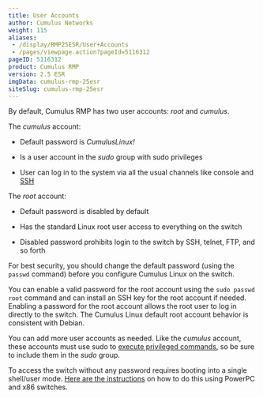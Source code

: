```yaml
---
title: User Accounts
author: Cumulus Networks
weight: 115
aliases:
 - /display/RMP25ESR/User+Accounts
 - /pages/viewpage.action?pageId=5116312
pageID: 5116312
product: Cumulus RMP
version: 2.5 ESR
imgData: cumulus-rmp-25esr
siteSlug: cumulus-rmp-25esr
---
```

By default, Cumulus RMP has two user accounts: *root* and *cumulus*.

The *cumulus* account:

  - Default password is *CumulusLinux\!*

  - Is a user account in the *sudo* group with sudo privileges

  - User can log in to the system via all the usual channels like
    console and
    [SSH](/version/cumulus-rmp-25esr/System-Management/Authentication-Authorization-and-Accounting/SSH-for-Remote-Access)

The *root* account:

  - Default password is disabled by default

  - Has the standard Linux root user access to everything on the switch

  - Disabled password prohibits login to the switch by SSH, telnet, FTP,
    and so forth

For best security, you should change the default password (using the
`passwd` command) before you configure Cumulus Linux on the switch.

You can enable a valid password for the root account using the `sudo
passwd root` command and can install an SSH key for the root account if
needed. Enabling a password for the root account allows the root user to
log in directly to the switch. The Cumulus Linux default root account
behavior is consistent with Debian.

You can add more user accounts as needed. Like the *cumulus* account,
these accounts must use sudo to [execute privileged
commands](/version/cumulus-rmp-25esr/System-Management/Authentication-Authorization-and-Accounting/Using-sudo-to-Delegate-Privileges),
so be sure to include them in the *sudo* group.

To access the switch without any password requires booting into a single
shell/user mode. [Here are the
instructions](/version/cumulus-rmp-25esr/Monitoring-and-Troubleshooting/Single-User-Mode-Boot-Recovery)
on how to do this using PowerPC and x86 switches.

